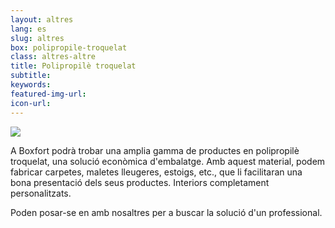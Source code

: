 ```yaml
---
layout: altres
lang: es
slug: altres
box: polipropile-troquelat
class: altres-altre
title: Polipropilè troquelat
subtitle:
keywords: 
featured-img-url:
icon-url: 
--- 
```


 	
<p class="text-center"><img src="{{ site.base_url }}/assets/img/01-thumbnail-box-fort-altres-polipropile-troquelat.jpg"></p>

A Boxfort podrà trobar una amplia gamma de productes en polipropilè troquelat, una solució econòmica d'embalatge.
Amb aquest material, podem fabricar carpetes, maletes lleugeres, estoigs, etc., que li facilitaran una bona presentació dels seus productes.
Interiors completament personalitzats.

Poden posar-se en amb nosaltres per a buscar la solució d'un professional.